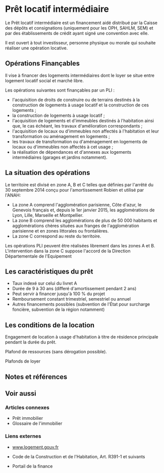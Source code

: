# Prêt locatif intermédiaire

Le Prêt locatif intermédiaire est un financement aidé distribué par la Caisse des dépôts et consignations (uniquement pour les OPH, SAHLM, SEM) et par des établissements de crédit ayant signé une convention avec elle.

Il est ouvert à tout investisseur, personne physique ou morale qui souhaite réaliser une opération locative.

## Opérations Finançables

Il vise à financer des logements intermédiaires dont le loyer se situe entre logement locatif social et marché libre.

Les opérations suivantes sont finançables par un PLI :

- l'acquisition de droits de construire ou de terrains destinés à la construction de logements à usage locatif et la construction de ces logements ;
- la construction de logements à usage locatif ;
- l'acquisition de logements et d'immeubles destinés à l'habitation ainsi que, le cas échéant, les travaux d'amélioration correspondants ;
- l'acquisition de locaux ou d'immeubles non affectés à l'habitation et leur transformation ou aménagement en logements ;
- les travaux de transformation ou d'aménagement en logements de locaux ou d'immeubles non affectés à cet usage ;
- la réalisation de dépendances et d'annexes aux logements intermédiaires (garages et jardins notamment).

## La situation des opérations

Le territoire est divisé en zone A, B et C telles que définies par l'arrêté du 30 septembre 2014 conçu pour l'amortissement Robien et utilisé par l'ANAH:

- La zone A comprend l'agglomération parisienne, Côte d'azur, le Genevois français et, depuis le 1er janvier 2015, les agglomérations de Lyon, Lille, Marseille et Montpellier.
- La zone B comprend les agglomérations de plus de 50 000 habitants et agglomérations chères situées aux franges de l'agglomération parisienne et en zones littorales ou frontalières.
- La zone C correspond au reste du territoire.

Les opérations PLI peuvent être réalisées librement dans les zones A et B. L'intervention dans la zone C suppose l'accord de la Direction Départementale de l'Equipement

## Les caractéristiques du prêt

- Taux indexé sur celui du livret A
- Durée de 9 à 30 ans (differé d'amortissement pendant 2 ans)
- Peut servir à financer jusqu'à 100 % du projet
- Remboursement constant trimestriel, semestriel ou annuel
- Autres financements possibles (subvention de l'État pour surcharge foncière, subvention de la région notamment)

## Les conditions de la location

Engagement de location à usage d'habitation à titre de résidence principale pendant la durée du prêt.

Plafond de ressources (sans dérogation possible).

Plafonds de loyer

## Notes et références

## Voir aussi

### Articles connexes

- Prêt immobilier
- Glossaire de l'immobilier

### Liens externes

- www.logement.gouv.fr
- Code de la Construction et de l'Habitation, Art. R391-1 et suivants

- Portail de la finance
